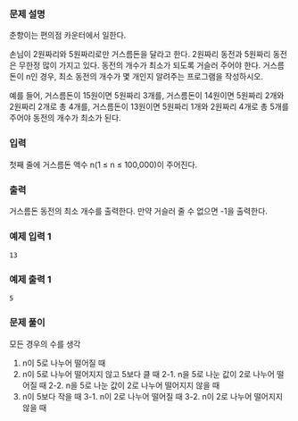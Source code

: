 ### 문제 설명
춘향이는 편의점 카운터에서 일한다.

손님이 2원짜리와 5원짜리로만 거스름돈을 달라고 한다. 2원짜리 동전과 5원짜리 동전은 무한정 많이 가지고 있다. 동전의 개수가 최소가 되도록 거슬러 주어야 한다. 거스름돈이 n인 경우, 최소 동전의 개수가 몇 개인지 알려주는 프로그램을 작성하시오.

예를 들어, 거스름돈이 15원이면 5원짜리 3개를, 거스름돈이 14원이면 5원짜리 2개와 2원짜리 2개로 총 4개를, 거스름돈이 13원이면 5원짜리 1개와 2원짜리 4개로 총 5개를 주어야 동전의 개수가 최소가 된다.

### 입력
첫째 줄에 거스름돈 액수 n(1 ≤ n ≤ 100,000)이 주어진다.

### 출력
거스름돈 동전의 최소 개수를 출력한다. 만약 거슬러 줄 수 없으면 -1을 출력한다.

### 예제 입력 1
```
13
```

### 예제 출력 1
```
5
```

### 문제 풀이
모든 경우의 수를 생각
1. n이 5로 나누어 떨어질 때
2. n이 5로 나누어 떨어지지 않고 5보다 클 때
2-1. n을 5로 나눈 값이 2로 나누어 떨어질 때
2-2. n을 5로 나눈 값이 2로 나누어 떨어지지 않을 때
3. n이 5보다 작을 때
3-1. n이 2로 나누어 떨어질 때
3-2. n이 2로 나누어 떨어지지 않을 때